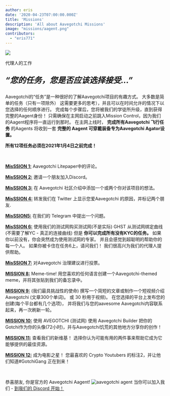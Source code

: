 ```yaml
---
author: eris
date: '2020-04-23T07:00:00.000Z'
title: 'Missions'
description: 'All about Aavegotchi Missions'
image: "missions/aagent.png"
contributors:
  - "eris771"
---
```


<div class="headerImageContainer">
<img src="/missions/aagent.png" class="headerImage">
<p class="headerImageText">代理人的工作</p>
</div>

<p style="font-size:25px; font-style: italic;"><b>“您的任务，您是否应该选择接受...”</b></p>

Aavegotchi的“任务”是一种很好的了解Aavegotchi项目的有趣方式。 大多数是简单的任务（只有一项除外） 这需要更多的思考），并且可以在时间允许的情况下以您选择的任何顺序进行。 完成每个步骤后，您将被我们的学徒所升级，直到获得完整的Aagent身份！ 只需确保在主网启动之前跳入Mission Control，因为我们的Aagent程序将一直运行到那时。 在主网上线时， **完成所有Aavegotchi 飞行任务** 的Aagents 将收到一套 **完整的 Aagent 可穿戴装备专为Aavegotchi Agator设置。**

**所有12项任务必须在2021年1月4日之前完成！**

&nbsp;


[**MisSSION 1:**](https://aavegotchi.medium.com/aavegotchi-community-update-3-4d733e8275e) Aavegotchi Litepaper中的评论。

[**MisSSION 2:**](https://aavegotchi.medium.com/aavegotchi-community-update-4-1744633c3fc4) 邀请一个朋友加入Discord。

[**MisSSION 3:**](https://aavegotchi.medium.com/aavegotchi-community-update-5-39d240b3bd13) 在 Aavegotchi 社区介绍中添加一个或两个你对该项目的想法。

[**MisSSION 4:**](https://aavegotchi.medium.com/aavegotchi-community-update-6-ecece9ba73de) 转发我们在 Twitter 上显示您爱Aavegotchi 的原因，并标记两个朋友.

[**MisSSION5:**](https://aavegotchi.medium.com/aavegotchi-community-update-7-a8f1ce2b297d) 在我们的 Telegram 中提出一个问题。

[**MisSSION 6:**](https://aavegotchi.medium.com/aavegotchi-community-update-8-8e2bcba353b9) 使用我们的测试网购买测试网(不是实际) GHST 从测试网绑定曲线(不需要了解YC - 真正的连接曲线) 但是 **你可以完成所有没有KYC的任务。** 如果你以前没有，你会突然成为使用测试网的专家。 并且会感觉到超聪明的帮助你的每一个人。 如果你被卡住在任务6上，请问我们！ 我们很高兴为我们的代理人提供帮助。

[**MisSSION 7:**](https://aavegotchi.medium.com/aavegotchi-community-update-9-3c297c4ae645) 对Aavegotchi 治理建议进行投票。

[**MISSION 8:**](https://aavegotchi.medium.com/aavegotchi-community-update-10-d0b8af0df301) Meme-time! 用您喜欢的任何语言创建一个Aavegotchi-themed meme，并将其张贴到我们的备忘录中。

[**MISSION 9:**](https://aavegotchi.medium.com/aavegotchi-community-update-12-7f85605e33dd) (我们最具挑战性的使命) 撰写一个简短的文章或制作一个短视频介绍Aavegotchi (文章300个单词)。 或 30 秒用于视频)。 在您选择的平台上发布您的创建(每个平台都有几个选项)， 并将我们与您的aavesome Aavegotchi内容联系起来，再一次刷新一轮。

[**MISSION 10:**](https://aavegotchi.medium.com/aavegotchi-dev-update-3-mission-10-46bd59837936) 使用 AVEGOTCHI (测试网) 使用 Aavegotchi Builder 把你的Gotchi作为你的头像(72小时)，并与Aavegotchi饥荒的其他地方分享你的创作！

[**MISSION 11:**](https://aavegotchi.medium.com/aavegotchi-community-update-16-b4db0f05b44) 查看我们的新维基！ 选择你认为可能有用的两件事来帮助它成为它能够提供的最佳资源。

[**MISSION 12:**](https://aavegotchi.medium.com/aavegotchi-community-update-18-dbaa35b1ed50) 成为电影之星！ 您最喜欢的 Crypto Youtubers 的标注2，并让他们知道#GotchiGang 正在到来！

&nbsp;

恭喜朋友, 你是官方的 Aavegotchi Aagent! <img src="/missions/tinyagent.png" alt = "aavegotchi agent" /> 当你可以加入我们 - [到我们的 Discord 开始！](https://discord.com/invite/NPwnWB6)

&nbsp; &nbsp;
